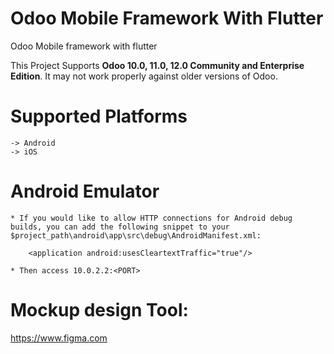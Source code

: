 # Odoo Mobile Framework With Flutter
Odoo Mobile framework with flutter

This Project Supports **Odoo 10.0, 11.0, 12.0 Community and Enterprise Edition**. It may not work properly against older versions of Odoo.

# Supported Platforms
    -> Android
    -> iOS
    
# Android Emulator

    * If you would like to allow HTTP connections for Android debug builds, you can add the following snippet to your $project_path\android\app\src\debug\AndroidManifest.xml:

        <application android:usesCleartextTraffic="true"/>

    * Then access 10.0.2.2:<PORT>

# Mockup design Tool:

https://www.figma.com


